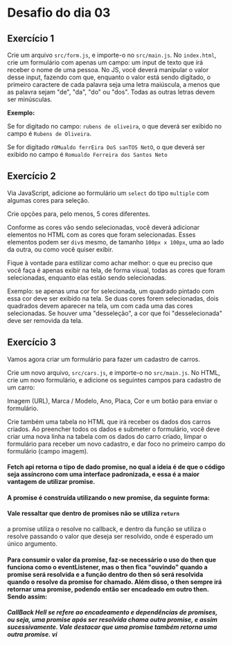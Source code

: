 # Desafio do dia 03

## Exercício 1

Crie um arquivo `src/form.js`, e importe-o no `src/main.js`.
No `index.html`, crie um formulário com apenas um campo: um input de texto que irá receber o nome de uma pessoa.
No JS, você deverá manipular o valor desse input, fazendo com que, enquanto o valor está sendo digitado,
o primeiro caractere de cada palavra seja uma letra maiúscula, a menos que as palavra sejam "de", "da", "do" ou "dos".
Todas as outras letras devem ser minúsculas.

**Exemplo:**

Se for digitado no campo: `rubens de oliveira`, o que deverá ser exibido no campo é `Rubens de Oliveira`.

Se for digitado `rOMualdo ferrEira DoS sanTOS NetO`, o que deverá ser exibido no campo é `Romualdo Ferreira dos Santos Neto`

## Exercício 2

Via JavaScript, adicione ao formulário um `select` do tipo `multiple` com algumas cores para seleção.

Crie opções para, pelo menos, 5 cores diferentes.

Conforme as cores vão sendo selecionadas, você deverá adicionar elementos no HTML com as cores que foram selecionadas.
Esses elementos podem ser `div`s mesmo, de tamanho `100px x 100px`, uma ao lado da outra, ou como você quiser exibir.

Fique à vontade para estilizar como achar melhor: o que eu preciso que você faça é apenas exibir na tela, de forma visual,
todas as cores que foram selecionadas, enquanto elas estão sendo selecionadas.

Exemplo: se apenas uma cor for selecionada, um quadrado pintado com essa cor deve ser exibido na tela.
Se duas cores forem selecionadas, dois quadrados devem aparecer na tela, um com cada uma das cores selecionadas.
Se houver uma "desseleção", a cor que foi "desselecionada" deve ser removida da tela.

## Exercício 3

Vamos agora criar um formulário para fazer um cadastro de carros.

Crie um novo arquivo, `src/cars.js`, e importe-o no `src/main.js`.
No HTML, crie um novo formulário, e adicione os seguintes campos para cadastro de um carro:

Imagem (URL), Marca / Modelo, Ano, Placa, Cor e um botão para enviar o formulário.

Crie também uma tabela no HTML que irá receber os dados dos carros criados.
Ao preencher todos os dados e submeter o formulário, você deve criar uma nova linha na tabela
com os dados do carro criado, limpar o formulário para receber um novo cadastro, e dar foco no primeiro campo
do formulário (campo imagem).

#### Fetch api retorna o tipo de dado promise, no qual a ideia é de que o código seja assíncrono com uma interface padronizada, e essa é a maior vantagem de utilizar promise.

#### A promise é construída utilizando o new promise, da seguinte forma:

#### Vale ressaltar que dentro de promises não se utiliza `return`

a promise utiliza o resolve no callback, e dentro da função se utiliza o resolve passando o valor que deseja ser resolvido, onde é esperado um único argumento.

#### Para consumir o valor da promise, faz-se necessário o uso do then que funciona como o eventListener, mas o then fica "ouvindo" quando a promise será resolvida e a função dentro do then só será resolvida quando o resolve da promise for chamado. Além disso, o then sempre irá retornar uma promise, podendo então ser encadeado em outro then. Sendo assim:

##### **CallBack Hell** se refere ao encadeamento e dependências de promises, ou seja, uma promise após ser resolvida chama outra promise, e assim sucessivamente. Vale destacar que uma promise também retorna uma outra promise. vi
